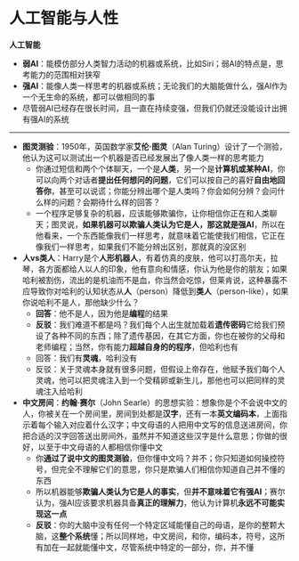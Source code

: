 # 人工智能与人性
**人工智能**
* **弱AI**：能模仿部分人类智力活动的机器或系统，比如Siri；弱AI的特点是，思考能力的范围相对狭窄
* **强AI**：能像人类一样思考的机器或系统；无论我们的大脑能做什么，强AI作为一个无生命的系统，都可以做相同的事
* 尽管弱AI已经存在很长时间，且一直在持续变强，但我们仍就还没能设计出拥有强AI的系统
---
* **图灵测验**：1950年，英国数学家**艾伦·图灵**（Alan Turing）设计了一个测验，他认为这可以测试出一个机器是否已经发展出了像人类一样的思考能力
  * 你通过短信和两个个体聊天，一个是**人类**，另一个是**计算机或某种AI**，你可以向两个对话者**提出任何想问的问题**，它们可以按自己的喜好**自由地回答你**，甚至可以说谎；你能分辨出哪个是人类吗？你会如何分辨？会问什么样的问题？会期待什么样的回答？
  * 一个程序足够复杂的机器，应该能够欺骗你，让你相信你正在和人类聊天；图灵说，**如果机器可以欺骗人类认为它是人，那这就是强AI**，所以在他看来，一个东西能像我们一样思考，就意味着它能使我们相信，它正在像我们一样思考，如果我们不能分辨出区别，那就真的没区别
* **人vs类人**：Harry是个**人形机器人**，有着仿真的皮肤，他可以打高尔夫，拉琴，各方面都给人以人的印象，他有意向和情感，你认为他是你的朋友；如果哈利被割伤，流出的是机油而不是血，你当然会吃惊，但莱肯说，这种暴露不应导致你对哈利的认知状态从**人**（person）降低到**类人**（person-like），如果你说哈利不是人，那他缺少什么？
  * **回答**：他不是人，因为他是**编程**的结果
  * **反驳**：我们难道不都是吗？我们每个人出生就加载着**遗传密码**它给我们预设了各种不同的东西；除了遗传基因，在其它方面，你也在被你的父母和老师编程；当然，你有能力**超越自身的的程序**，但哈利也有
  * 回答：我们有**灵魂**，哈利没有
  * 反驳：关于灵魂本身就有很多问题，但假设上帝存在，他赋予我们每个人灵魂，他可以把灵魂注入到一个受精卵或新生儿，那他也可以把同样的灵魂注入给哈利
* **中文房间**：**约翰·赛尔**（John Searle）的思想实验：想象你是个不会说中文的人，你被关在一个房间里，房间到处都是**汉字**，还有一本**英文编码本**，上面指示着每个输入对应着什么汉字；中文母语的人把用中文写的信息送进房间，你把合适的汉字回答送出房间外，虽然并不知道这些汉字是什么意思；你做的很好，以至于中文母语的人都相信你懂中文
  * 你**通过了说中文的图灵测验**，但你懂中文吗？并不；你只知道如何操控符号，但完全不理解它们的意思，你只是欺骗人们相信你知道自己并不懂的东西
  * 所以机器能够**欺骗人类认为它是人的事实**，但**并不意味着它有强AI**；赛尔认为，强AI应该要求机器具备**真正的理解力**，他认为计算机**永远不可能实现这一点**
  * **反驳**：你的大脑中没有任何一个特定区域能懂自己的母语，是你的整颗大脑，这**整个系统**懂；所以同样地，中文房间，和你，编码本，符号，这所有加在一起就能懂中文，尽管系统中特定的一部分，你，并不懂